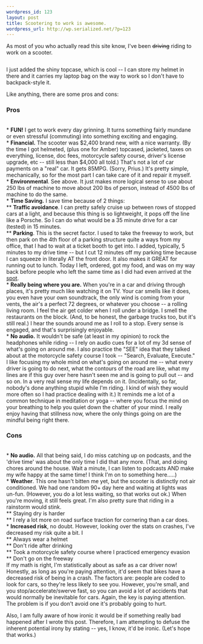 ```yaml
--- 
wordpress_id: 123
layout: post
title: Scootering to work is awesome.
wordpress_url: http://wp.serialized.net/?p=123
---
```

<p>As most of you who actually read this site know, I've been <del>driving</del> riding to work on a scooter.</p>

<p><img src="http://drop.serialized.net/IMG_0143_2.jpg" alt="" /></p>

<p>I just added the shiny topcase, which is cool -- I can store my helmet in there and it carries my laptop bag on the way to work so I don't have to backpack-style it.</p>

<p>Like anything, there are some pros and cons:</p>

<h3>Pros</h3><br />
* <strong><span class="caps">FUN</span>!</strong> I get to work every day grinning. It turns something fairly mundane or even stressful (commuting) into something exciting and engaging.<br />
* <strong>Financial.</strong> The scooter was $2,400 brand new, with a nice warranty. (By the time I got helmeted, (plus one for Amber) topcased, jacketed, taxes on everything, license, doc fees, motorcycle safety course, driver's license upgrade, etc -- still less than $4,000 all told.) That's not a lot of car payments on a "real" car. It gets 85MPG. (Sorry, Prius.) It's pretty simple, mechanically, so for the most part I can take care of it and repair it myself.<br />
* <strong>Environmental</strong>. See above. It just makes more logical sense to use about 250 lbs of machine to move about 200 lbs of person, instead of 4500 lbs of machine to do the same.<br />
* <strong>Time Saving.</strong> I save time because of 2 things:<br />
** <strong>Traffic avoidance</strong>. I can pretty safely cruise up between rows of stopped cars at a light, and because this thing is so lightweight, it pops off the line like a Porsche. So I can do what would be a 35 minute drive for a car (tested) in 15 minutes.<br />
** <strong>Parking</strong>. This is the secret factor. I used to take the freeway to work, but then park on the 4th floor of a parking structure quite a ways from my office, that I had to wait at a ticket booth to get into. I added, typically, 5 minutes to my drive time -- but I cut 12 minutes off my parking time because I can squeeze in literally AT the front door. It also makes it <span class="caps">GREAT </span>for running out to lunch. Today I left, ordered, got my food, and was on my way back before people who left the same time as I did had even arrived at the <a href="http://mikeyhateseverything.blogspot.com/2008/01/lets-be-frank-culver-city.html">spot</a>.<br />
* <strong>Really being where you are.</strong> When you're in a car and driving through places, it's pretty much like watching it on <span class="caps">TV.</span> Your car smells like it does, you even have your own soundtrack, the only wind is coming from your vents, the air's a perfect 72 degrees, or whatever you choose -- a rolling living room. I feel the air get colder when I roll under a bridge. I smell the restaurants on the block. (And, to be honest, the garbage trucks too, but it's still real.) I hear the sounds around me as I roll to a stop. Every sense is engaged, and that's surprisingly enjoyable. <br />
* <strong>No audio.</strong> It wouldn't be safe (at least in my opinion) to rock the headphones while riding -- I rely on audio cues for a lot of my 3d sense of what's going on around me. I also practice the "SEE" idea that they talked about at the motorcycle safety course I took -- "Search, Evaluate, Execute." I like focusing my whole mind on what's going on around me -- what every driver is going to do next, what the contours of the road are like, what my lines are if this guy over here hasn't seen me and is going to pull out -- and so on. In a very real sense my life depends on it. (Incidentally, so far, nobody's done anything stupid while I'm riding. I kind of wish they would more often so I had practice dealing with it.) It reminds me a lot of a common technique in meditation or yoga -- where you focus the mind on your breathing to help you quiet down the chatter of your mind. I really enjoy having that stillness now, where the only things going on are the mindful being right there.

<h3>Cons</h3><br />
* <strong>No audio.</strong> All that being said, I do miss catching up on podcasts, and the 'drive time' was about the only time I did that any more. (That, and doing chores around the house. Wait a minute, I can listen to podcasts <span class="caps">AND </span>make my wife happy at the same time! I think I'm on to something here.....)<br />
* <strong>Weather</strong>. This one hasn't bitten me yet, but the scooter is distinctly not air conditioned. We had one random 90+ day here and waiting at lights was un-fun. (However, you do a lot less waiting, so that works out ok.) When you're moving, it still feels great. I'm also pretty sure that riding in a rainstorm would stink.<br />
** Staying dry is harder<br />
** I rely a lot more on road surface traction for cornering than a car does.<br />
* <strong>Increased risk</strong>, no doubt. However, looking over the stats on crashes, I've decreased my risk quite a bit. I<br />
** Always wear a helmet<br />
** Don't ride after drinking<br />
** Took a motorcycle safety course where I practiced emergency evasion<br />
** Don't go on the freeway<br />
If my math is right, I'm statistically about as safe as a car driver now!<br />
Honestly, as long as you're paying attention, it'd seem that bikes have a decreased risk of being in a crash. The factors are: people are coded to look for cars, so they're less likely to see you. However, you're small, and you stop/accelerate/swerve fast, so you can avoid a lot of accidents that would normally be inevitable for cars. Again, the key is paying attention. The problem is if you don't avoid one it's probably going to hurt.

<p>Also, I am fully aware of how ironic it would be if something really bad happened after I wrote this post. Therefore, I am attempting to defuse the inherent potential irony by stating -- yes, I know, it'd be ironic. (Let's hope that works.)</p>
